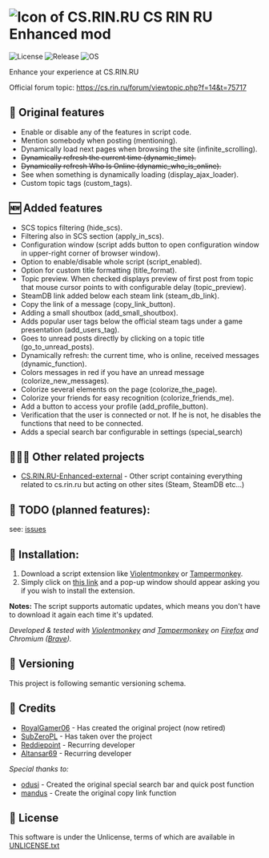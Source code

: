 # ![Icon of CS.RIN.RU](https://i.ibb.co/zXtW7WD/csrinfavicon32.png) CS RIN RU Enhanced mod
![License](https://img.shields.io/badge/License-UNLICENSE-red) ![Release](https://img.shields.io/github/v/release/SubZeroPL/cs-rin-ru-enhanced-mod) ![OS](https://img.shields.io/badge/OS-Windows%2FmacOS%2FLinux-green)

Enhance your experience at CS.RIN.RU

Official forum topic: https://cs.rin.ru/forum/viewtopic.php?f=14&t=75717

## 🔧 Original features
- Enable or disable any of the features in script code.
- Mention somebody when posting (mentioning).
- Dynamically load next pages when browsing the site (infinite_scrolling).
- ~~Dynamically refresh the current time (dynamic_time).~~
- ~~Dynamically refresh Who Is Online (dynamic_who_is_online).~~
- See when something is dynamically loading (display_ajax_loader).
- Custom topic tags (custom_tags).

## 🆕 Added features
- SCS topics filtering (hide_scs).
- Filtering also in SCS section (apply_in_scs).
- Configuration window (script adds button to open configuration window in upper-right corner of browser window).
- Option to enable/disable whole script (script_enabled).
- Option for custom title formatting (title_format).
- Topic preview. When checked displays preview of first post from topic that mouse cursor points to with configurable delay (topic_preview).
- SteamDB link added below each steam link (steam_db_link).
- Copy the link of a message (copy_link_button).
- Adding a small shoutbox (add_small_shoutbox).
- Adds popular user tags below the official steam tags under a game presentation (add_users_tag).
- Goes to unread posts directly by clicking on a topic title (go_to_unread_posts).
- Dynamically refresh: the current time, who is online, received messages (dynamic_function).
- Colors messages in red if you have an unread message (colorize_new_messages).
- Colorize several elements on the page (colorize_the_page).
- Colorize your friends for easy recognition (colorize_friends_me).
- Add a button to access your profile (add_profile_button).
- Verification that the user is connected or not. If he is not, he disables the functions that need to be connected.
- Adds a special search bar configurable in settings (special_search)

## 🧑‍🤝‍🧑 Other related projects
- [CS.RIN.RU-Enhanced-external](https://github.com/Altansar69/CS.RIN.RU-Enhanced-external) - Other script containing everything related to cs.rin.ru but acting on other sites (Steam, SteamDB etc...)

## 📅 TODO (planned features):
see: [issues](https://github.com/SubZeroPL/cs-rin-ru-enhanced-mod/issues)

## 🔨 Installation:
1) Download a script extension like [Violentmonkey](https://violentmonkey.github.io/) or [Tampermonkey](https://www.tampermonkey.net/).
2) Simply click on [this link](https://raw.githubusercontent.com/SubZeroPL/cs-rin-ru-enhanced-mod/master/cs-rin-ru-enhanced-mod.user.js) and a pop-up window should appear asking you if you wish to install the extension.

**Notes:** The script supports automatic updates, which means you don't have to download it again each time it's updated.

*Developed & tested with [Violentmonkey](https://violentmonkey.github.io/) and [Tampermonkey](https://www.tampermonkey.net/) on [Firefox](https://www.mozilla.org/) and Chromium ([Brave](https://brave.com/)).*

## 🔢 Versioning
This project is following semantic versioning schema.

## 🤝 Credits
- [RoyalGamer06](https://cs.rin.ru/forum/memberlist.php?mode=viewprofile&u=477885) - Has created the original project (now retired)
- [SubZeroPL](https://github.com/SubZeroPL) - Has taken over the project
- [Reddiepoint](https://github.com/Reddiepoint) - Recurring developer
- [Altansar69](https://github.com/Altansar69) - Recurring developer

*Special thanks to:*
- [odusi](https://cs.rin.ru/forum/memberlist.php?mode=viewprofile&u=582752) - Created the original special search bar and quick post function
- [mandus](https://cs.rin.ru/forum/memberlist.php?mode=viewprofile&u=1487447) - Create the original copy link function

## 📄 License
This software is under the Unlicense, terms of which are available in [UNLICENSE.txt](UNLICENSE.txt])
